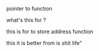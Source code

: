 pointer to function

what's this for ?

this is for to store address function

this it is better from is shit life"
